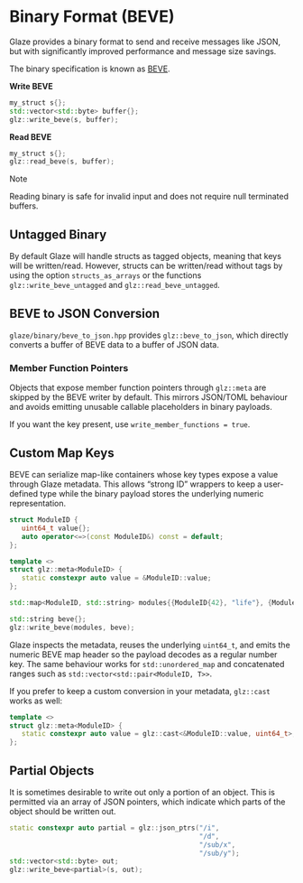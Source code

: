 # Binary Format (BEVE)

Glaze provides a binary format to send and receive messages like JSON, but with significantly improved performance and message size savings.

The binary specification is known as [BEVE](https://github.com/beve-org/beve).

**Write BEVE**

```c++
my_struct s{};
std::vector<std::byte> buffer{};
glz::write_beve(s, buffer);
```

**Read BEVE**

```c++
my_struct s{};
glz::read_beve(s, buffer);
```

> [!NOTE]
>
> Reading binary is safe for invalid input and does not require null terminated buffers.

## Untagged Binary

By default Glaze will handle structs as tagged objects, meaning that keys will be written/read. However, structs can be written/read without tags by using the option `structs_as_arrays` or the functions `glz::write_beve_untagged` and `glz::read_beve_untagged`.

## BEVE to JSON Conversion

`glaze/binary/beve_to_json.hpp` provides `glz::beve_to_json`, which directly converts a buffer of BEVE data to a buffer of JSON data.

### Member Function Pointers

Objects that expose member function pointers through `glz::meta` are skipped by the BEVE writer by default. This mirrors JSON/TOML behaviour and avoids emitting unusable callable placeholders in binary payloads.

If you want the key present, use `write_member_functions = true`.

## Custom Map Keys

BEVE can serialize map-like containers whose key types expose a value through Glaze metadata. This allows “strong ID” wrappers to keep a user-defined type while the binary payload stores the underlying numeric representation.

```c++
struct ModuleID {
   uint64_t value{};
   auto operator<=>(const ModuleID&) const = default;
};

template <>
struct glz::meta<ModuleID> {
   static constexpr auto value = &ModuleID::value;
};

std::map<ModuleID, std::string> modules{{ModuleID{42}, "life"}, {ModuleID{9001}, "power"}};

std::string beve{};
glz::write_beve(modules, beve);
```

Glaze inspects the metadata, reuses the underlying `uint64_t`, and emits the numeric BEVE map header so the payload decodes as a regular number key. The same behaviour works for `std::unordered_map` and concatenated ranges such as `std::vector<std::pair<ModuleID, T>>`.

If you prefer to keep a custom conversion in your metadata, `glz::cast` works as well:

```c++
template <>
struct glz::meta<ModuleID> {
   static constexpr auto value = glz::cast<&ModuleID::value, uint64_t>;
};
```

## Partial Objects

It is sometimes desirable to write out only a portion of an object. This is permitted via an array of JSON pointers, which indicate which parts of the object should be written out.

```c++
static constexpr auto partial = glz::json_ptrs("/i",
                                               "/d",
                                               "/sub/x",
                                               "/sub/y");
std::vector<std::byte> out;
glz::write_beve<partial>(s, out);
```

